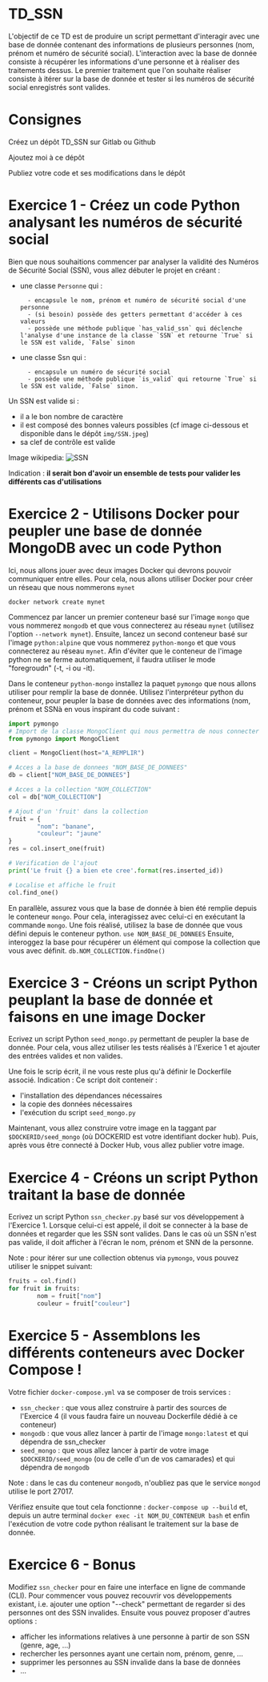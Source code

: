 # TD_SSN

L'objectif de ce TD est de produire un script permettant d'interagir avec une base de donnée contenant des informations de plusieurs personnes (nom, prénom et numéro de sécurité social).
L'interaction avec la base de donnée consiste à récupérer les informations d'une personne et à réaliser des traitements dessus.
Le premier traitement que l'on souhaite réaliser consiste à itérer sur la base de donnée et tester si les numéros de sécurité social enregistrés sont valides.

# Consignes

Créez un dépôt TD_SSN sur Gitlab ou Github

Ajoutez moi à ce dépôt 

Publiez votre code et ses modifications dans le dépôt

# Exercice 1 - Créez un code Python analysant les numéros de sécurité social

Bien que nous souhaitions commencer par analyser la validité des Numéros de Sécurité Social (SSN), vous allez débuter le projet en créant :

- une classe `Personne` qui :

        - encapsule le nom, prénom et numéro de sécurité social d'une personne
        - (si besoin) possède des getters permettant d'accéder à ces valeurs
        - possède une méthode publique `has_valid_ssn` qui déclenche l'analyse d'une instance de la classe `SSN` et retourne `True` si le SSN est valide, `False` sinon

- une classe Ssn qui :

        - encapsule un numéro de sécurité social
        - possède une méthode publique `is_valid` qui retourne `True` si le SSN est valide, `False` sinon.

Un SSN est valide si :

- il a le bon nombre de caractère
- il est composé des bonnes valeurs possibles (cf image ci-dessous et disponible dans le dépôt `img/SSN.jpeg`)
- sa clef de contrôle est valide

Image wikipedia:
![SSN](https://user-images.githubusercontent.com/95085398/143722344-841fa617-5323-4c4d-a532-01c689d2d66a.jpeg)

Indication : **il serait bon d'avoir un ensemble de tests pour valider les différents cas d'utilisations**

# Exercice 2 - Utilisons Docker pour peupler une base de donnée MongoDB avec un code Python

Ici, nous allons jouer avec deux images Docker qui devrons pouvoir communiquer entre elles.
Pour cela, nous allons utiliser Docker pour créer un réseau que nous nommerons `mynet`

```
docker network create mynet
```

Commencez par lancer un premier conteneur basé sur l'image `mongo` que vous nommerez `mongodb` et que vous connecterez au réseau `mynet` (utilisez l'option `--network mynet`).
Ensuite, lancez un second conteneur basé sur l'image `python:alpine` que vous nommerez `python-mongo` et que vous connecterez au réseau `mynet`.
Afin d'éviter que le conteneur de l'image python ne se ferme automatiquement, il faudra utiliser le mode "foregroudn" (-t, -i ou -it).

Dans le conteneur `python-mongo` installez la paquet `pymongo` que nous allons utiliser pour remplir la base de donnée.
Utilisez l'interpréteur python du conteneur, pour peupler la base de données avec des informations (nom, prénom et SSNà en vous inspirant du code suivant :

```python
import pymongo
# Import de la classe MongoClient qui nous permettra de nous connecter a la base de donnees MongoDB
from pymongo import MongoClient

client = MongoClient(host="A_REMPLIR")

# Acces a la base de donnees "NOM_BASE_DE_DONNEES"
db = client["NOM_BASE_DE_DONNEES"]

# Acces a la collection "NOM_COLLECTION"
col = db["NOM_COLLECTION"]

# Ajout d'un 'fruit' dans la collection
fruit = {
        "nom": "banane",
        "couleur": "jaune"
}
res = col.insert_one(fruit)

# Verification de l'ajout
print('Le fruit {} a bien ete cree'.format(res.inserted_id))

# Localise et affiche le fruit
col.find_one()
```

En parallèle, assurez vous que la base de donnée à bien été remplie depuis le conteneur `mongo`.
Pour cela, interagissez avec celui-ci en exécutant la commande `mongo`.
Une fois réalisé, utilisez la base de donnée que vous défini depuis le conteneur python.
`use NOM_BASE_DE_DONNEES`
Ensuite, interoggez la base pour récupérer un élément qui compose la collection que vous avec définit.
`db.NOM_COLLECTION.findOne()`

# Exercice 3 - Créons un script Python peuplant la base de donnée et faisons en une image Docker

Ecrivez un script Python `seed_mongo.py` permettant de peupler la base de donnée.
Pour cela, vous allez utiliser les tests réalisés à l'Exerice 1 et ajouter des entrées valides et non valides.

Une fois le scrip écrit, il ne vous reste plus qu'à définir le Dockerfile associé.
Indication : Ce script doit conteneir :

- l'installation des dépendances nécessaires
- la copie des données nécessaires
- l'exécution du script `seed_mongo.py`

Maintenant, vous allez construire votre image en la taggant par `$DOCKERID/seed_mongo` (où DOCKERID est votre identifiant docker hub).
Puis, après vous être connecté à Docker Hub, vous allez publier votre image.

# Exercice 4 - Créons un script Python traitant la base de donnée

Ecrivez un script Python `ssn_checker.py` basé sur vos développement à l'Exercice 1.
Lorsque celui-ci est appelé, il doit se connecter à la base de données et regarder que les SSN sont valides.
Dans le cas où un SSN n'est pas valide, il doit afficher à l'écran le nom, prénom et SNN de la personne.

Note : pour itérer sur une collection obtenus via `pymongo`, vous pouvez utiliser le snippet suivant:

```python
fruits = col.find()
for fruit in fruits:
        nom = fruit["nom"]
        couleur = fruit["couleur"]
```

# Exercice 5 - Assemblons les différents conteneurs avec Docker Compose !

Votre fichier `docker-compose.yml` va se composer de trois services :

- `ssn_checker` : que vous allez construire à partir des sources de l'Exercice 4 (il vous faudra faire un nouveau Dockerfile dédié à ce conteneur)
- `mongodb` : que vous allez lancer à partir de l'image `mongo:latest` et qui dépendra de ssn_checker
- `seed_mongo` :  que vous allez lancer à partir de votre image `$DOCKERID/seed_mongo` (ou de celle d'un de vos camarades) et qui dépendra de `mongodb`

Note : dans le cas du conteneur `mongodb`, n'oubliez pas que le service `mongod` utilise le port 27017.

Vérifiez ensuite que tout cela fonctionne :
`docker-compose up --build`
et, depuis un autre terminal
`docker exec -it NOM_DU_CONTENEUR bash`
et enfin l'exécution de votre code python réalisant le traitement sur la base de donnée.

# Exercice 6 - Bonus 

Modifiez `ssn_checker` pour en faire une interface en ligne de commande (CLI).
Pour commencer vous pouvez recouvrir vos développements existant, i.e. ajouter une option "--check" permettant de regarder si des personnes ont des SSN invalides.
Ensuite vous pouvez proposer d'autres options :
- afficher les informations relatives à une personne à partir de son SSN (genre, age, ...)
- rechercher les personnes ayant une certain nom, prénom, genre, ...
- supprimer les personnes au SSN invalide dans la base de données
- ...
